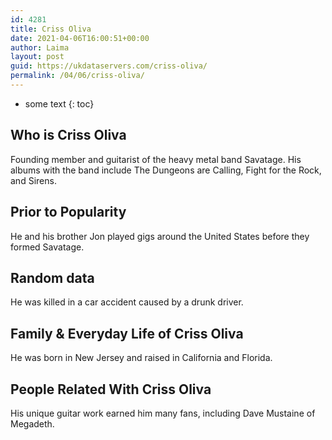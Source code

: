 ```yaml
---
id: 4281
title: Criss Oliva
date: 2021-04-06T16:00:51+00:00
author: Laima
layout: post
guid: https://ukdataservers.com/criss-oliva/
permalink: /04/06/criss-oliva/
---
```


* some text
{: toc}


## Who is Criss Oliva
                  
                  
                  
Founding member and guitarist of the heavy metal band Savatage. His albums with the band include The Dungeons are Calling, Fight for the Rock, and Sirens.
                  
              
            
              
            
                
                
                
## Prior to Popularity
                  
                  
                  
He and his brother Jon played gigs around the United States before they formed Savatage.
                  
              
            
              
            
                
                
                
## Random data
                  
                  
                  
He was killed in a car accident caused by a drunk driver.
                  
              
            
              
            
                
                
                
## Family & Everyday Life of Criss Oliva
                  
                  
                  
He was born in New Jersey and raised in California and Florida.
                  
              
            
              
            
                
                
                
## People Related With Criss Oliva
                  
                  
                  
His unique guitar work earned him many fans, including Dave Mustaine of Megadeth.
                  
              
            
              
            
                
              
            
              
              
            
            
              
            
          
          
          